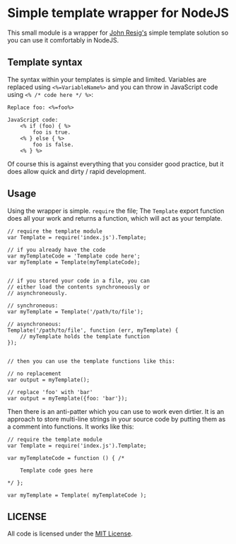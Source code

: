 # Simple template wrapper for NodeJS

This small module is a wrapper for [John Resig's](http://ejohn.org/) simple template solution so you can use it comfortably in NodeJS. 

## Template syntax

The syntax within your templates is simple and limited. Variables are replaced using `<%=VariableName%>` and you can throw in JavaScript code using `<% /* code here */ %>`:

    Replace foo: <%=foo%>
    
    JavaScript code: 
        <% if (foo) { %>
            foo is true.
        <% } else { %>
            foo is false.
        <% } %>

Of course this is against everything that you consider good practice, but it does allow quick and dirty / rapid development.

## Usage

Using the wrapper is simple. `require` the file; The `Template` export function does all your work and returns a function, which will act as your template.

    // require the template module
    var Template = require('index.js').Template;

    // if you already have the code
    var myTemplateCode = 'Template code here';
    var myTemplate = Template(myTemplateCode);


    // if you stored your code in a file, you can
    // either load the contents synchroneously or
    // asynchroneously.
    
    // synchroneous:
    var myTemplate = Template('/path/to/file');
    
    // asynchroneous:
    Template('/path/to/file', function (err, myTemplate) {
        // myTemplate holds the template function
    });  
    
    
    // then you can use the template functions like this:
    
    // no replacement
    var output = myTemplate();
    
    // replace 'foo' with 'bar'
    var output = myTemplate({foo: 'bar'});
    
Then there is an anti-patter which you can use to work even dirtier. It is an approach to store multi-line strings in your source code by putting them as a comment into functions. It works like this:

    // require the template module
    var Template = require('index.js').Template;
    
    var myTemplateCode = function () { /*
    
        Template code goes here
    
    */ };
    
    var myTemplate = Template( myTemplateCode );
    
## LICENSE

All code is licensed under the [MIT License](http://en.wikipedia.org/wiki/MIT_License).